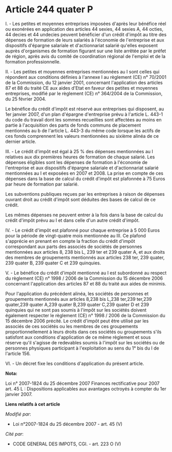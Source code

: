 # Article 244 quater P

I. - Les petites et moyennes entreprises imposées d'après leur bénéfice réel ou exonérées en application des articles 44
sexies, 44 sexies A, 44 octies, 44 decies et 44 undecies peuvent bénéficier d'un crédit d'impôt au titre des dépenses de
formation de leurs salariés à l'économie de l'entreprise et aux dispositifs d'épargne salariale et d'actionnariat salarié
qu'elles exposent auprès d'organismes de formation figurant sur une liste arrêtée par le préfet de région, après avis du
comité de coordination régional de l'emploi et de la formation professionnelle.

II. - Les petites et moyennes entreprises mentionnées au I sont celles qui répondent aux conditions définies à l'annexe I au
règlement (CE) n° 70/2001 de la Commission, du 12 janvier 2001, concernant l'application des articles 87 et 88 du traité CE
aux aides d'Etat en faveur des petites et moyennes entreprises, modifié par le règlement (CE) n° 364/2004 de la Commission,
du 25 février 2004.

Le bénéfice du crédit d'impôt est réservé aux entreprises qui disposent, au 1er janvier 2007, d'un plan d'épargne
d'entreprise prévu à l'article L. 443-1 du code du travail dont les sommes recueillies sont affectées au moins en partie à
l'acquisition des parts de fonds communs de placement mentionnés au b de l'article L. 443-3 du même code lorsque les actifs
de ces fonds comprennent les valeurs mentionnées au sixième alinéa de ce dernier article.

III. - Le crédit d'impôt est égal à 25 % des dépenses mentionnées au I relatives aux dix premières heures de formation de
chaque salarié. Les dépenses éligibles sont les dépenses de formation à l'économie de l'entreprise et aux dispositifs
d'épargne salariale et d'actionnariat salarié mentionnées au I et exposées en 2007 et 2008. La prise en compte de ces
dépenses dans la base de calcul du crédit d'impôt est plafonnée à 75 Euros par heure de formation par salarié.

Les subventions publiques reçues par les entreprises à raison de dépenses ouvrant droit au crédit d'impôt sont déduites des
bases de calcul de ce crédit.

Les mêmes dépenses ne peuvent entrer à la fois dans la base de calcul du crédit d'impôt prévu au I et dans celle d'un autre
crédit d'impôt.

IV. - Le crédit d'impôt est plafonné pour chaque entreprise à 5 000 Euros pour la période de vingt-quatre mois mentionnée au
III. Ce plafond s'apprécie en prenant en compte la fraction du crédit d'impôt correspondant aux parts des associés de
sociétés de personnes mentionnées aux articles 8, 238 bis L, 239 ter et 239 quater A, et aux droits des membres de
groupements mentionnés aux articles 238 ter, 239 quater, 239 quater B, 239 quater C et 239 quinquies.

V. - Le bénéfice du crédit d'impôt mentionné au I est subordonné au respect du règlement (CE) n° 1998 / 2006 de la Commission
du 15 décembre 2006 concernant l'application des articles 87 et 88 du traité aux aides de minimis. 

Pour l'application du précédent alinéa, les sociétés de personnes et groupements mentionnés aux articles 8,238 bis L,238
ter,239 ter,239 quater,239 quater A,239 quater B,239 quater C,239 quater D et 239 quinquies qui ne sont pas soumis à l'impôt
sur les sociétés doivent également respecter le règlement (CE) n° 1998 / 2006 de la Commission du 15 décembre 2006 précité.
Le crédit d'impôt peut être utilisé par les associés de ces sociétés ou les membres de ces groupements proportionnellement à
leurs droits dans ces sociétés ou groupements s'ils satisfont aux conditions d'application de ce même règlement et sous
réserve qu'il s'agisse de redevables soumis à l'impôt sur les sociétés ou de personnes physiques participant à l'exploitation
au sens du 1° bis du I de l'article 156. 

VI. - Un décret fixe les conditions d'application du présent article.

**Nota:**

Loi n° 2007-1824 du 25 décembre 2007 Finances rectificative pour 2007 art. 45 L : Dispositions applicables aux avantages
octroyés à compter du 1er janvier 2007.

**Liens relatifs à cet article**

_Modifié par_:

  - Loi n°2007-1824 du 25 décembre 2007 - art. 45 (V)

_Cité par_:

  - CODE GENERAL DES IMPOTS, CGI. - art. 223 O (V)
